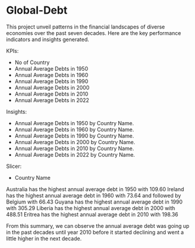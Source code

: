 # Global-Debt
This project unveil patterns in the financial landscapes of diverse economies over the past seven decades.
Here are the key performance indicators and insights generated. 

 KPIs:
- No of Country
- ⁠Annual Average Debts in 1950
- ⁠Annual Average Debts in 1960
- ⁠Annual Average Debts in 1990
- ⁠Annual Average Debts in 2000
- ⁠Annual Average Debts in 2010
- ⁠Annual Average Debts in 2022

 Insights:
- Annual Average Debts in 1950 by Country Name.
- ⁠Annual Average Debts in 1960 by Country Name.
- ⁠Annual Average Debts in 1990 by Country Name.
- ⁠Annual Average Debts in 2000 by Country Name.
- ⁠Annual Average Debts in 2010 by Country Name.
- ⁠Annual Average Debts in 2022 by Country Name.

Slicer:
- Country Name

Australia has the highest annual average debt in 1950 with 109.60
Ireland has the highest annual average debt in 1960 with 73.64 and followed by Belgium with 66.43
Guyana has the highest annual average debt in 1990 with 305.29
Liberia has the highest annual average debt in 2000 with 488.51 
Eritrea has the highest annual average debt in 2010 with 198.36

From this summary, we can observe the annual average debt was going up in the past decades until year 2010 before it started declining and went a little higher in the next decade.
